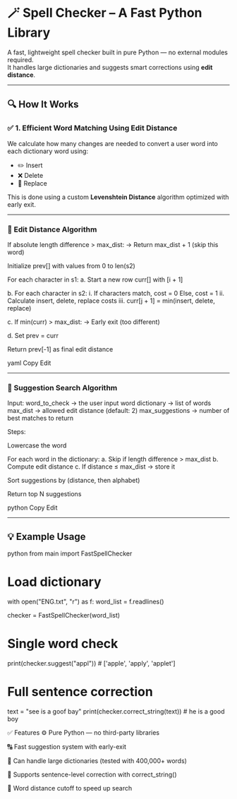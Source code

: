 # 🪄 Spell Checker – A Fast Python Library

A fast, lightweight spell checker built in pure Python — no external modules required.  
It handles large dictionaries and suggests smart corrections using **edit distance**.

---

## 🔍 How It Works

### ✅ 1. Efficient Word Matching Using Edit Distance

We calculate how many changes are needed to convert a user word into each dictionary word using:

- ✏️ Insert  
- ❌ Delete  
- 🔁 Replace  

This is done using a custom **Levenshtein Distance** algorithm optimized with early exit.

---

### 🧠 Edit Distance Algorithm

If absolute length difference > max_dist:
→ Return max_dist + 1 (skip this word)

Initialize prev[] with values from 0 to len(s2)

For each character in s1:
a. Start a new row curr[] with [i + 1]

b. For each character in s2:
i. If characters match, cost = 0
Else, cost = 1
ii. Calculate insert, delete, replace costs
iii. curr[j + 1] = min(insert, delete, replace)

c. If min(curr) > max_dist:
→ Early exit (too different)

d. Set prev = curr

Return prev[-1] as final edit distance

yaml
Copy
Edit

---

### 🔎 Suggestion Search Algorithm

Input:
word_to_check → the user input word
dictionary → list of words
max_dist → allowed edit distance (default: 2)
max_suggestions → number of best matches to return

Steps:

Lowercase the word

For each word in the dictionary:
a. Skip if length difference > max_dist
b. Compute edit distance
c. If distance ≤ max_dist → store it

Sort suggestions by (distance, then alphabet)

Return top N suggestions

python
Copy
Edit

---

## 💡 Example Usage
python
from main import FastSpellChecker
# Load dictionary
with open("ENG.txt", "r") as f:
    word_list = f.readlines()

checker = FastSpellChecker(word_list)

# Single word check
print(checker.suggest("appl"))  # ['apple', 'apply', 'applet']

# Full sentence correction
text = "see is a goof bay"
print(checker.correct_string(text))  # he is a good boy


✅ Features
⚙️ Pure Python — no third-party libraries

🔠 Fast suggestion system with early-exit

📄 Can handle large dictionaries (tested with 400,000+ words)

🧠 Supports sentence-level correction with correct_string()

🔎 Word distance cutoff to speed up search

